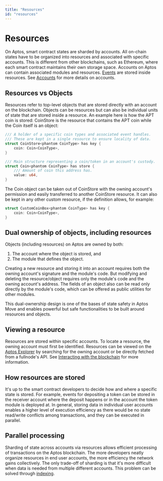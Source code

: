 ```yaml
---
title: "Resources"
id: "resources"
---
```


# Resources

On Aptos, smart contract states are sharded by accounts. All on-chain states have to be organized into resources and associated
with specific accounts. This is different from other blockchains, such as Ethereum, where each smart contract maintains
their own storage space. Accounts on Aptos can contain associated modules and resources. [Events](./basics-events.md) are stored
inside resources.
See [Accounts](./basics-accounts.md) for more details on accounts.

## Resources vs Objects
Resources refer to top-level objects that are stored directly with an account on the blockchain. Objects can be resources but
can also be individual units of state that are stored inside a resource. An example here is how the APT coin is stored: CoinStore
is the resource that contains the APT coin while the Coin itself is an object:

```rust
/// A holder of a specific coin types and associated event handles.
/// These are kept in a single resource to ensure locality of data.
struct CoinStore<phantom CoinType> has key {
    coin: Coin<CoinType>,
}

/// Main structure representing a coin/token in an account's custody.
struct Coin<phantom CoinType> has store {
    /// Amount of coin this address has.
    value: u64,
}
```

The Coin object can be taken out of CoinStore with the owning account's permission and easily transferred to another CoinStore
resource. It can also be kept in any other custom resource, if the definition allows, for example:

```rust
struct CustomCoinBox<phantom CoinType> has key {
    coin: Coin<CoinType>,
}
```

## Dual ownership of objects, including resources
Objects (including resources) on Aptos are owned by both:
1. The account where the object is stored, and
2. The module that defines the object.

Creating a new resource and storing it into an account requires both the owning account's signature and the module's code.
But modifying and deleting the resource/object requires only the module's code and the owning account's address. The fields of
an object also can be read only directly by the module's code, which can be offered as public utilities for other modules.

This dual-ownership design is one of the bases of state safety in Aptos Move and enables powerful but safe functionalities to
be built around resources and objects.

## Viewing a resource
Resources are stored within specific accounts. To locate a resource, the owning account must first be identified.
Resources can be viewed on the [Aptos Explorer](https://explorer.aptoslabs.com/) by searching for the owning account or be directly
fetched from a fullnode's API. See [Interacting with the blockchain](../guides/interacting-with-the-blockchain.md) for more information.

## How resources are stored
It's up to the smart contract developers to decide how and where a specific state is stored. For example, events for depositing
a token can be stored in the receiver account where the deposit happens or in the account the token module is deployed at.
In general, storing data in individual user accounts enables a higher level of execution efficiency as there would be no
state read/write conflicts among transactions, and they can be executed in parallel.

## Parallel processing
Sharding of state across accounts via resources allows efficient processing of transactions on the Aptos blockchain. The more
developers neatly organize resources in end user accounts, the more efficiency the network gains collectively. The only trade-off
of sharding is that it's more difficult when data is needed from multiple different accounts. This problem can be solved through
[indexing](../guides/indexing.md).
